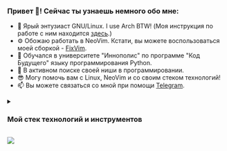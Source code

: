 ### Привет 👋! Cейчас ты узнаешь немного обо мне:
- 🐧 Ярый энтузиаст GNU/Linux. I use Arch BTW! (Моя инструкция по работе с ним находится [здесь]().)
- ⚙️ Обожаю работать в NeoVim. Кстати, вы можете воспользоваться моей сборкой - [FixVim]().
- 🔭 Обучался в университете "Иннополис" по программе "Код Будущего" языку программирования Python.
- 🌱 В активном поиске своей ниши в программировании.
- 😎 Могу помочь вам с Linux, NeoVim и со своим стеком технологий!
- 📫 Вы можете связаться со мной при помощи [Telegram](https://t.me/LinuxOnly).

<details>
<summary><h3>Мой стек технологий и инструментов</h3></summary>

<a href="https://www.python.org"><img src="https://img.shields.io/badge/Python-3670A0?style=for-the-badge&logo=python&logoColor=ffdd54" alt="Python"/></a>
<a href="https://daringfireball.net/projects/markdown/"><img src="https://img.shields.io/badge/markdown-000000?style=for-the-badge&logo=markdown&logoColor=ffffff" alt="Markdown"/></a>
<a href="https://www.android.com/"><img src="https://img.shields.io/badge/Android-2E8B57?style=for-the-badge&logo=android&logoColor=ffffff" alt="Android"/></a>
<a href="https://telegram.org/"><img src="https://img.shields.io/badge/Telegram-2CA5E0?style=for-the-badge&logo=telegram&logoColor=ffffff" alt="Telegram"/></a>
<a href="https://www.mozilla.org/ru/firefox/new/"><img src="https://img.shields.io/badge/Firefox-FF7139?style=for-the-badge&logo=Firefox-Browser&logoColor=ffffff" alt="Firefox"/></a>
<a href="https://archlinux.org/"><img src="https://img.shields.io/badge/Arch%20Linux-1793D1?logo=arch-linux&logoColor=ffffff&style=for-the-badge" alt="Arch%20Linux"/></a>
<a href="https://www.gnu.org/"><img src="https://img.shields.io/badge/GNU-302f2d?style=for-the-badge&logo=GNU&logoColor=ffffff" alt="GNU"/></a>
<a href="https://kernel.org/"><img src="https://img.shields.io/badge/Linux-FCC624?style=for-the-badge&logo=linux&logoColor=000000" alt="Linux"/></a>
<a href="https://kde.org/"><img src="https://img.shields.io/badge/KDE-1E90FF?style=for-the-badge&logo=kde&logoColor=ffffff" alt="KDE"/></a>
<a href="https://git-scm.com/"><img src="https://img.shields.io/badge/git-%23F05033.svg?style=for-the-badge&logo=git&logoColor=white" alt="Git"/></a>
<a href="https://chat.openai.com/chat"><img src="https://img.shields.io/badge/ChatGPT-008B8B?style=for-the-badge&logo=openai&logoColor=ffffff" alt="ChatGPT"/></a>
<a href="https://www.google.com/"><img src="https://img.shields.io/badge/Google%20Search-696969?style=for-the-badge&logo=google&logoColor=ffffff" alt="Google%20Search"/></a>
<a href="https://www.codewars.com/"><img src="https://img.shields.io/badge/CodeWars-000000?style=for-the-badge&logo=codewars&logoColor=8B0000" alt="CodeWars"/></a>
<a href="https://www.nvidia.com/"><img src="https://img.shields.io/badge/nVIDIA-006400?style=for-the-badge&logo=nVIDIA&logoColor=white" alt="Nvidia"/></a>
<a href="https://github.com/"><img src="https://img.shields.io/badge/github-000000?style=for-the-badge&logo=GitHub&logoColor=ffffff" alt="GitHub"/></a>
<a href="https://neovim.io/"><img src="https://img.shields.io/badge/NeoVim-2F4F4F?&style=for-the-badge&logo=neovim&logoColor=ffffff" alt="NeoVim"/></a>
<a href="https://www.whatsapp.com/"><img src="https://img.shields.io/badge/WhatsApp-32CD32?style=for-the-badge&logo=whatsapp&logoColor=ffffff" alt="WhatsApp"/></a>
<a href="https://discord.com/"><img src="https://img.shields.io/badge/Discord-6A5ACD?style=for-the-badge&logo=discord&logoColor=ffffff" alt="Discord"/></a>
<a href="https://ru.wikipedia.org/"><img src="https://img.shields.io/badge/Wikipedia-000000?style=for-the-badge&logo=wikipedia&logoColor=ffffff" alt="Wikipedia"/></a>
<a href="https://www.google.com/chrome/"><img src="https://img.shields.io/badge/Google%20Chrome-4285F4?style=for-the-badge&logo=GoogleChrome&logoColor=ffffff" alt="Google%20Chrome"/></a>
<a href="https://www.onlyoffice.com/"><img src="https://img.shields.io/badge/OnlyOffice-593c1b?style=for-the-badge&logo=onlyoffice&logoColor=ffffff" alt="OnlyOffice"/></a>
<a href="https://f-droid.org/"><img src="https://img.shields.io/badge/FDroid-1976D2?style=for-the-badge&logo=f-droid&logoColor=white" alt="FDroid"/></a>
<a href="https://play.google.com/"><img src="https://img.shields.io/badge/Google%20Play-414141?style=for-the-badge&logo=google-play&logoColor=ffffff" alt="Google%20Play"/></a>
<a href="https://mail.google.com/"><img src="https://img.shields.io/badge/Gmail-D14836?style=for-the-badge&logo=gmail&logoColor=ffffff" alt="Gmail"/></a>
<a href="https://translate.google.com/"><img src="https://img.shields.io/badge/Google%20Translate-4169E1?style=for-the-badge&logo=googletranslate&logoColor=ffffff" alt="Google%20Translate"/></a>
<a href="https://www.gnu.org/software/bash/"><img src="https://img.shields.io/badge/GNU%20Bash-2e2c29?style=for-the-badge&logo=gnubash&logoColor=ffffff" alt="GNU%20Bash"/></a>
<a href="https://www.youtube.com/"><img src="https://img.shields.io/badge/YouTube-FF0000?style=for-the-badge&logo=YouTube&logoColor=ffffff" alt="YouTube"/></a>

P.S: Хотите использовать такие же значки у себя? Вы можете получить эти и многие другие значки в моём [репозитории]()!

</details>

<a href="https://www.python.org" target="_blank" rel="noreferrer"><img src="https://img.shields.io/badge/НАДПИСЬ НА БЕЙДЖЕ-ЦВЕТ ФОНА?style=for-the-badge&logo=НАЗВАНИЕ ЛОГОТИПА&logoColor=ЦВЕТ ЛОГОТИПА"/></a>
